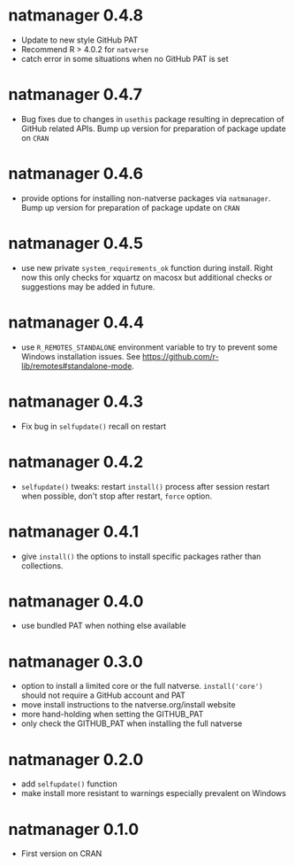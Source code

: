 # natmanager 0.4.8

* Update to new style GitHub PAT
* Recommend R > 4.0.2 for `natverse`
* catch error in some situations when no GitHub PAT is set

# natmanager 0.4.7

* Bug fixes due to changes in `usethis` package resulting in deprecation of GitHub related APIs. Bump up version
  for preparation of package update on `CRAN`

# natmanager 0.4.6

* provide options for installing non-natverse packages via `natmanager`. Bump up version
  for preparation of package update on `CRAN`

# natmanager 0.4.5

* use new private `system_requirements_ok` function during install. Right now
this only checks for xquartz on macosx but additional checks or suggestions may
be added in future.

# natmanager 0.4.4

* use `R_REMOTES_STANDALONE` environment variable to try to prevent some Windows
  installation issues. See https://github.com/r-lib/remotes#standalone-mode.

# natmanager 0.4.3

* Fix bug in `selfupdate()` recall on restart

# natmanager 0.4.2

* `selfupdate()` tweaks: restart `install()` process after session restart when
  possible, don't stop after restart, `force` option.

# natmanager 0.4.1

* give `install()` the options to install specific packages rather than 
  collections.

# natmanager 0.4.0

* use bundled PAT when nothing else available

# natmanager 0.3.0

* option to install a limited core or the full natverse. 
  `install('core')` should not require a GitHub account and PAT
* move install instructions to the natverse.org/install website
* more hand-holding when setting the GITHUB_PAT
* only check the GITHUB_PAT when installing the full natverse

# natmanager 0.2.0

* add `selfupdate()` function
* make install more resistant to warnings especially prevalent on Windows

# natmanager 0.1.0

* First version on CRAN
